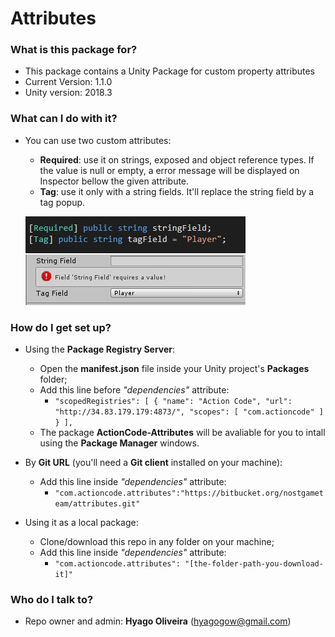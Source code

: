 # Attributes

### What is this package for? ###

* This package contains a Unity Package for custom property attributes
* Current Version: 1.1.0
* Unity version: 2018.3

### What can I do with it? ###
* You can use two custom attributes:
	* **Required**: use it on strings, exposed and object reference types. If the value is null or empty, a error message will be displayed on Inspector bellow the given attribute.
	* **Tag**: use it only with a string fields. It'll replace the string field by a tag popup.
	
	![Showcase](/Documentation~/unity-package_attributes-showcase.jpg)

### How do I get set up? ###
* Using the **Package Registry Server**:
	* Open the **manifest.json** file inside your Unity project's **Packages** folder;
	* Add this line before *"dependencies"* attribute:
		* ```"scopedRegistries": [ { "name": "Action Code", "url": "http://34.83.179.179:4873/", "scopes": [ "com.actioncode" ] } ],```
	* The package **ActionCode-Attributes** will be avaliable for you to intall using the **Package Manager** windows.
	
* By **Git URL** (you'll need a **Git client** installed on your machine):
	* Add this line inside *"dependencies"* attribute: 
		* ```"com.actioncode.attributes":"https://bitbucket.org/nostgameteam/attributes.git"```
		
* Using it as a local package: 
	* Clone/download this repo in any folder on your machine;
	* Add this line inside *"dependencies"* attribute: 
		* ```"com.actioncode.attributes": "[the-folder-path-you-download-it]"```

### Who do I talk to? ###

* Repo owner and admin: **Hyago Oliveira** (hyagogow@gmail.com)